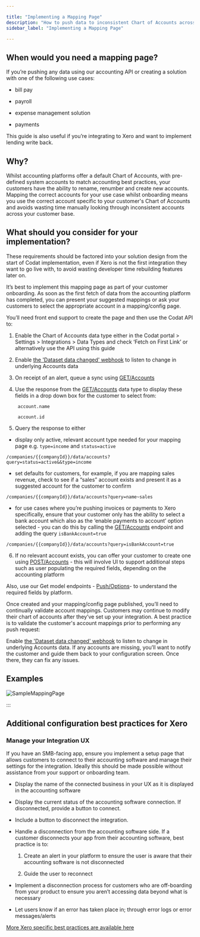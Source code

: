 ```yaml
---

title: "Implementing a Mapping Page"
description: "How to push data to inconsistent Chart of Accounts across your user base"
sidebar_label: "Implementing a Mapping Page"

---
```


## When would you need a mapping page?

If you’re pushing any data using our accounting API or creating a solution with one of the following use cases:

- bill pay

- payroll

- expense management solution

- payments 

This guide is also useful if you’re integrating to Xero and want to implement lending write back.


## Why?

Whilst accounting platforms offer a default Chart of Accounts, with pre-defined system accounts to match accounting best practices, your customers have the ability to rename, renumber and create new accounts.  Mapping the correct accounts for your use case whilst onboarding means you use the correct account specific to your customer's Chart of Accounts and avoids wasting time manually looking through inconsistent accounts across your customer base.

## What should you consider for your implementation?

These requirements should be factored into your solution design from the start of Codat implementation, even if Xero is not the first integration they want to go live with, to avoid wasting developer time rebuilding features later on.

It’s best to implement this mapping page as part of your customer onboarding.  As soon as the first fetch of data from the accounting platform has completed, you can present your suggested mappings or ask your customers to select the appropriate account in a mapping/config page.  

You’ll need front end support to create the page and then use the Codat API to:

1. Enable the Chart of Accounts data type either in the Codat portal > Settings > Integrations > Data Types and check ‘Fetch on First Link’ or alternatively use the API using this guide

2. Enable [the 'Dataset data changed' webhook](/docs/introduction/webhooks/core-rules-types.md) to listen to change in underlying Accounts data 

3. On receipt of an alert, queue a sync using [GET/Accounts](/https://docs.codat.io/accounting-api#/operations/list-accounts)

4. Use the response from the [GET/Accounts](/https://docs.codat.io/accounting-api#/operations/list-accounts) data type to display these fields in a drop down box for the customer to select from:

        account.name

        account.id

5. Query the response to either
- display only active, relevant account type needed for your mapping page e.g. `type=income` and `status=active`

```
/companies/{{companyId}}/data/accounts?query=status=active&&type=income
```

-  set defaults for customers, for example, if you are mapping sales revenue, check to see if a “sales” account exists and present it as a suggested account for the customer to confirm   

```
/companies/{{companyId}}/data/accounts?query=name~sales
```

- for use cases where you’re pushing invoices or payments to Xero specifically, ensure that your customer only has the ability to select a bank account which also as the ‘enable payments to account’ option selected - you can do this by calling the [GET/Accounts](/https://docs.codat.io/accounting-api#/operations/list-accounts) endpoint and adding the query `isBankAccount=true`

```
/companies/{{companyId}}/data/accounts?query=isBankAccount=true
```
 
6.  If no relevant account exists, you can offer your customer to create one using [POST/Accounts](/https://docs.codat.io/accounting-api#/operations/create-account) - this will involve UI to support additional steps such as user populating the required fields, depending on the accounting platform 

 Also, use our Get model endpoints - [Push/Options](/https://docs.codat.io/codat-api#/operations/get-create-update-model-options-by-data-type)- to understand the required fields by platform.

Once created and your mapping/config page published, you’ll need to continually validate account mappings.  Customers may continue to modify their chart of accounts after they’ve set up your integration. A best practice is to validate the customer's account mappings prior to performing any push request:

Enable [the 'Dataset data changed' webhook](/docs/introduction/webhooks/core-rules-types.md) to listen to change in underlying Accounts data.  If any accounts are missing, you’ll want to notify the customer and guide them back to your configuration screen. Once there, they can fix any issues.

 

 

## Examples

![SampleMappingPage](/img/other-guides/codatmappingpageexample.png)



:::

##  Additional configuration best practices for Xero

### Manage your Integration UX
If you have an SMB-facing app, ensure you implement a setup page that allows customers to connect to their accounting software and manage their settings for the integration. Ideally this should be made possible without assistance from your support or onboarding team.

- Display the name of the connected business in your UX as it is displayed in the accounting software

- Display the current status of the accounting software connection. If disconnected, provide a button to connect. 

- Include a button to disconnect the integration. 

- Handle a disconnection from the accounting software side. If a customer disconnects your app from their accounting software, best practice is to:

    1. Create an alert in your platform to ensure the user is aware that their accounting software is not disconnected

    2. Guide the user to reconnect

- Implement a disconnection process for customers who are off-boarding from your product to ensure you aren’t accessing data beyond what is necessary

- Let users know if an error has taken place in; through error logs or error messages/alerts
 

[More Xero specific best practices are available here](/https://developer.xero.com/documentation/guides/how-to-guides/integration-best-practices/)
